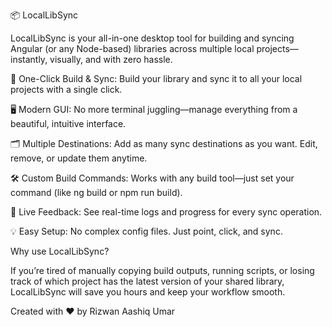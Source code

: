 📦 LocalLibSync

LocalLibSync is your all-in-one desktop tool for building and syncing Angular (or any Node-based) libraries across multiple local projects—instantly, visually, and with zero hassle.

🚀 One-Click Build & Sync: Build your library and sync it to all your local projects with a single click.

🖥️ Modern GUI: No more terminal juggling—manage everything from a beautiful, intuitive interface.

🗂️ Multiple Destinations: Add as many sync destinations as you want. Edit, remove, or update them anytime.

🛠️ Custom Build Commands: Works with any build tool—just set your command (like ng build or npm run build).

🔄 Live Feedback: See real-time logs and progress for every sync operation.

💡 Easy Setup: No complex config files. Just point, click, and sync.


Why use LocalLibSync?

If you’re tired of manually copying build outputs, running scripts, or losing track of which project has the latest version of your shared library, LocalLibSync will save you hours and keep your workflow smooth.


Created with ❤️ by Rizwan Aashiq Umar